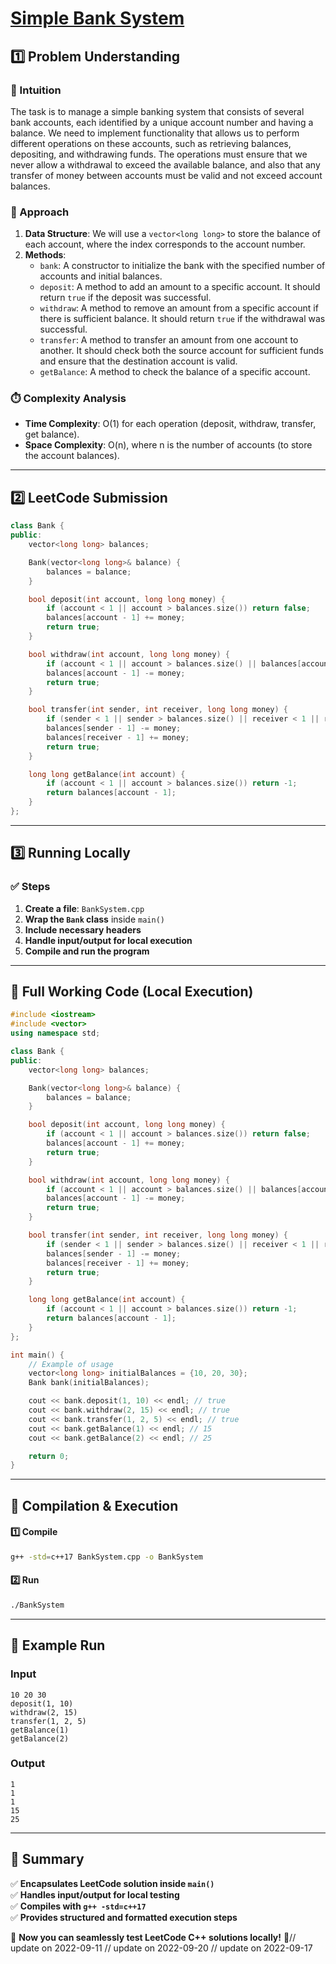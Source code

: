 # **[Simple Bank System](https://leetcode.com/problems/simple-bank-system/description/)**  

## **1️⃣ Problem Understanding**  
### **📌 Intuition**  
The task is to manage a simple banking system that consists of several bank accounts, each identified by a unique account number and having a balance. We need to implement functionality that allows us to perform different operations on these accounts, such as retrieving balances, depositing, and withdrawing funds. The operations must ensure that we never allow a withdrawal to exceed the available balance, and also that any transfer of money between accounts must be valid and not exceed account balances.

### **🚀 Approach**  
1. **Data Structure**: We will use a `vector<long long>` to store the balance of each account, where the index corresponds to the account number.
2. **Methods**:
   - `bank`: A constructor to initialize the bank with the specified number of accounts and initial balances.
   - `deposit`: A method to add an amount to a specific account. It should return `true` if the deposit was successful.
   - `withdraw`: A method to remove an amount from a specific account if there is sufficient balance. It should return `true` if the withdrawal was successful.
   - `transfer`: A method to transfer an amount from one account to another. It should check both the source account for sufficient funds and ensure that the destination account is valid.
   - `getBalance`: A method to check the balance of a specific account.

### **⏱️ Complexity Analysis**  
- **Time Complexity**: O(1) for each operation (deposit, withdraw, transfer, get balance).
- **Space Complexity**: O(n), where n is the number of accounts (to store the account balances).

---  

## **2️⃣ LeetCode Submission**  
```cpp
class Bank {
public:
    vector<long long> balances;

    Bank(vector<long long>& balance) {
        balances = balance;
    }

    bool deposit(int account, long long money) {
        if (account < 1 || account > balances.size()) return false;
        balances[account - 1] += money;
        return true;
    }

    bool withdraw(int account, long long money) {
        if (account < 1 || account > balances.size() || balances[account - 1] < money) return false;
        balances[account - 1] -= money;
        return true;
    }

    bool transfer(int sender, int receiver, long long money) {
        if (sender < 1 || sender > balances.size() || receiver < 1 || receiver > balances.size() || balances[sender - 1] < money) return false;
        balances[sender - 1] -= money;
        balances[receiver - 1] += money;
        return true;
    }

    long long getBalance(int account) {
        if (account < 1 || account > balances.size()) return -1;
        return balances[account - 1];
    }
};  
```  

---  

## **3️⃣ Running Locally**  
### **✅ Steps**  
1. **Create a file**: `BankSystem.cpp`  
2. **Wrap the `Bank` class** inside `main()`  
3. **Include necessary headers**  
4. **Handle input/output for local execution**  
5. **Compile and run the program**  

---  

## **📝 Full Working Code (Local Execution)**  
```cpp
#include <iostream>
#include <vector>
using namespace std;

class Bank {
public:
    vector<long long> balances;

    Bank(vector<long long>& balance) {
        balances = balance;
    }

    bool deposit(int account, long long money) {
        if (account < 1 || account > balances.size()) return false;
        balances[account - 1] += money;
        return true;
    }

    bool withdraw(int account, long long money) {
        if (account < 1 || account > balances.size() || balances[account - 1] < money) return false;
        balances[account - 1] -= money;
        return true;
    }

    bool transfer(int sender, int receiver, long long money) {
        if (sender < 1 || sender > balances.size() || receiver < 1 || receiver > balances.size() || balances[sender - 1] < money) return false;
        balances[sender - 1] -= money;
        balances[receiver - 1] += money;
        return true;
    }

    long long getBalance(int account) {
        if (account < 1 || account > balances.size()) return -1;
        return balances[account - 1];
    }
};

int main() {
    // Example of usage
    vector<long long> initialBalances = {10, 20, 30};
    Bank bank(initialBalances);

    cout << bank.deposit(1, 10) << endl; // true
    cout << bank.withdraw(2, 15) << endl; // true
    cout << bank.transfer(1, 2, 5) << endl; // true
    cout << bank.getBalance(1) << endl; // 15
    cout << bank.getBalance(2) << endl; // 25

    return 0;
}
```  

---  

## **🔧 Compilation & Execution**  
#### **1️⃣ Compile**  
```bash
g++ -std=c++17 BankSystem.cpp -o BankSystem
```  

#### **2️⃣ Run**  
```bash
./BankSystem
```  

---  

## **🎯 Example Run**  
### **Input**  
```
10 20 30
deposit(1, 10)
withdraw(2, 15)
transfer(1, 2, 5)
getBalance(1)
getBalance(2)
```  
### **Output**  
```
1
1
1
15
25
```  

---  

## **📌 Summary**  
✅ **Encapsulates LeetCode solution inside `main()`**  
✅ **Handles input/output for local testing**  
✅ **Compiles with `g++ -std=c++17`**  
✅ **Provides structured and formatted execution steps**  

🚀 **Now you can seamlessly test LeetCode C++ solutions locally!** 🚀// update on 2022-09-11
// update on 2022-09-20
// update on 2022-09-17

